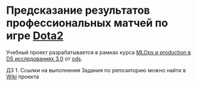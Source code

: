 # Предсказание результатов профессиональных матчей по игре [Dota2](https://www.dota2.com/)
Учебный проект разрабатывается в рамках курса [MLOps и production в DS исследованиях 3.0](https://ods.ai/tracks/mlops3-course-spring-2024) от [ods](https://ods.ai).

ДЗ 1. Ссылки на выполнения Задания по репозиторию можно найти в [Wiki](https://github.com/Nikc-mk/predict_result_match_dota2/wiki/%D0%97%D0%B0%D0%B4%D0%B0%D0%BD%D0%B8%D0%B5-%D0%BF%D0%BE-%D1%80%D0%B5%D0%BF%D0%BE%D0%B7%D0%B8%D1%82%D0%BE%D1%80%D0%B8%D1%8E)  проекта

